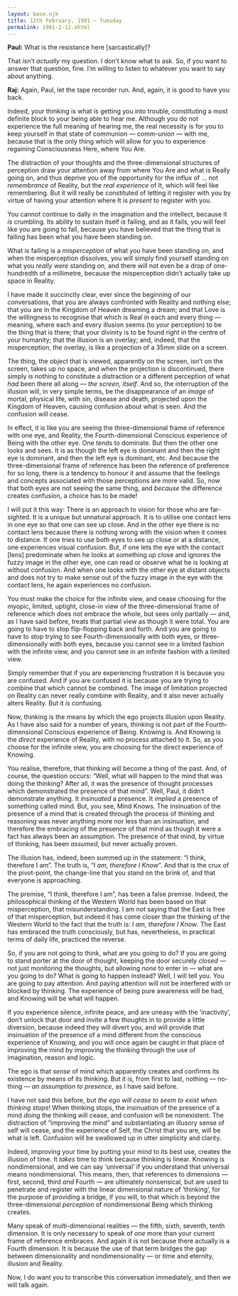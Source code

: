 ```yaml
---
layout: base.njk
title: 12th February, 1991 — Tuesday
permalink: 1991-2-12.xhtml
---
```


**Paul:** What is the resistance here [sarcastically]?

That isn’t *actually* my question. 
I don’t know what to ask. 
So, if you want to answer that question, fine. 
I’m willing to listen to whatever you want to say about anything.

**Raj:** Again, Paul, let the tape recorder run. 
And, again, it is good to have you back.

Indeed, your thinking is what is getting you into trouble, constituting a most definite block to your being able to hear me. 
Although you do not experience the full meaning of hearing me, the real necessity is for you to keep yourself in that state of communion — comm-*union* — with me, because that is the only thing which will allow for you to experience regaining Consciousness Here, where You Are.

The distraction of your thoughts and the three-dimensional structures of perception draw your attention away from where You Are and what is Really going on, and thus deprive you of the opportunity for the influx of … not *remembrance* of Reality, but the *real experience* of It, which will feel like remembering. 
But it will really be constituted of letting it register with you by virtue of having your attention where It is *present* to register with you.

You cannot continue to dally in the imagination and the intellect, because it *is* crumbling. 
Its ability to sustain itself *is* failing, and as it fails, you will feel like you are going to fall, because you have believed that the thing that is failing has been what you have been standing on.

What is failing is a *misperception* of what you have been standing on, and when the misperception dissolves, you will simply find yourself standing on what you *really were* standing on, and there will not even be a drop of one-hundredth of a millimetre, because the misperception didn’t actually take up space in Reality.

I have made it succinctly clear, ever since the beginning of our conversations, that you are always confronted with Reality and nothing else; that you are in the Kingdom of Heaven dreaming a dream; and that Love is the willingness to recognise that which is Real in each and every thing — meaning, where each and every illusion seems (to your perception) to be the thing that is there; that your divinity is to be found right in the centre of your humanity; that the illusion is an overlay; and, indeed, that the misperception, the overlay, is like a projection of a 35mm slide on a screen.

The thing, the object that is viewed, apparently on the screen, isn’t on the screen, takes up no space, and when the projection is discontinued, there simply is nothing to constitute a distraction or a different perception of what *had* been there all along — *the screen, itself*. 
And so, the interruption of the illusion will, in very simple terms, be the disappearance of an *image* of mortal, physical life, with sin, disease and death, projected upon the Kingdom of Heaven, causing confusion about what is seen. 
And the confusion will cease.

In effect, it is like you are seeing the three-dimensional frame of reference with one eye, and Reality, the Fourth-dimensional Conscious experience of Being with the other eye. 
One tends to dominate. 
But then the other one looks and sees. 
It is as though the left eye is dominant and then the right eye is dominant, and then the left eye is dominant, etc. 
And because the three-dimensional frame of reference has been the reference of preference for so long, there is a tendency to honour it and assume that the feelings and concepts associated with those perceptions are more valid. 
So, now that both eyes are not seeing the same thing, and *because* the difference creates confusion, a choice has to be made!

I will put it this way: There is an approach to vision for those who are far-sighted. 
It is a unique but unnatural approach. 
It is to utilise one contact lens in one eye so that one can see up close. 
And in the other eye there is no contact lens because there is nothing wrong with the vision when it comes to distance. 
If one tries to use both eyes to see up close *or* at a distance, one experiences visual confusion. 
But, if one lets the eye with the contact [lens] predominate when he looks at something up close and ignores the fuzzy image in the other eye, one can read or observe what he is looking at without confusion. 
And when one looks with the other eye at distant objects and does not try to make sense out of the fuzzy image in the eye with the contact lens, he again experiences no confusion.

You must make the choice for the infinite view, and cease choosing for the myopic, limited, uptight, close-in view of the three-dimensional frame of reference which does not embrace the whole, but sees only partially — and, as I have said before, treats that partial view as though it were total. 
You are going to have to stop flip-flopping back and forth. 
And you are going to have to stop trying to see Fourth-dimensionally with both eyes, or three-dimensionally with both eyes, because you cannot see in a limited fashion with the infinite view, and you cannot see in an infinite fashion with a limited view.

Simply remember that if you are experiencing frustration it is because you are confused. 
And if you are confused it is because you are trying to combine that which cannot be combined. 
The image of limitation projected on Reality can never really combine with Reality, and it also never actually alters Reality. 
But it *is* confusing.

Now, thinking is the means by which the ego projects illusion upon Reality. 
As I have also said for a number of years, thinking is not part of the Fourth-dimensional Conscious experience of Being. 
Knowing is. 
And Knowing is the *direct* experience of Reality, with no process attached to it. 
So, as you choose for the infinite view, you are choosing for the direct experience of Knowing.

You realise, therefore, that thinking will become a thing of the past. 
And, of course, the question occurs: “Well, what will happen to the mind that was doing the thinking? 
After all, it was the presence of thought processes which demonstrated the presence of that mind”. 
Well, Paul, it didn’t demonstrate anything. 
It *insinuated* a presence. 
It *implied* a presence of something called mind. 
But, you see, Mind Knows. 
The insinuation of the presence of a mind that is created through the process of thinking and reasoning was never anything more nor less than an insinuation, and therefore the embracing of the presence of that mind as though it were a fact has always been an assumption. 
The presence of that mind, by virtue of thinking, has been *assumed*, but never actually
proven.

The illusion has, indeed, been summed up in the statement: “I think, therefore I am”. 
The truth is, “*I am, therefore I Know*”. 
And that is the crux of the pivot-point, the change-line that you stand on the brink of, and that everyone is approaching.

The premise, “I think, therefore I am”, has been a false premise. 
Indeed, the philosophical thinking of the Western World has been based on that misperception, that misunderstanding. 
I am not saying that the East is free of that misperception, but indeed it has come closer than the thinking of the Western World to the fact that the truth is: *I am, therefore I Know*. 
The East has embraced the truth consciously, but has, nevertheless, in practical terms of daily life, practiced the reverse.

So, if you are not going to think, what are you going to do? 
If you are going to stand porter at the door of thought, keeping the door securely *closed* — not just monitoring the thoughts, but allowing *none* to enter in — what are you going to do? 
What is going to happen instead? 
Well, I will tell you. 
You are going to pay attention. 
And paying attention will not be interfered with or blocked by thinking. 
The experience of being pure awareness will be had, and Knowing will be what will happen.

If you experience silence, infinite peace, and are uneasy with the ‘inactivity’, don’t unlock that door and invite a few thoughts in to provide a little diversion, because indeed they will divert you, and will provide that insinuation of the presence of a mind different from the conscious experience of Knowing, and you will once again be caught in that place of improving the mind by improving the thinking through the use of imagination, reason and logic.

The ego is that *sense* of mind which apparently creates and confirms its existence by means of its thinking. 
But it is, from first to last, nothing — no-thing — *an assumption to presence*, as I have said before.

I have not said this before, but *the ego will cease to seem to exist when thinking stops*! 
When thinking stops, the insinuation of the presence of a mind *doing* the thinking will cease, and confusion will be nonexistent. 
The distraction of “improving the mind” and substantiating an illusory sense of self will cease, and the experience of Self, the Christ that you are, will be what is left. 
Confusion will be swallowed up in utter simplicity and clarity.

Indeed, improving your time by putting your mind to its best use, creates the illusion of time. 
It *takes* time to think because thinking is linear. 
Knowing is nondimensional, and we can say ‘universal’ if you understand that universal means nondimensional. 
This means, then, that references to dimensions — first, second, third *and* Fourth — are ultimately nonsensical, but are used to penetrate and register with the linear dimensional nature of ‘thinking’, for the purpose of providing a bridge, if you will, to that which is beyond the three-dimensional *perception* of nondimensional Being which thinking creates.

Many speak of multi-dimensional realities — the fifth, sixth, seventh, tenth dimension. 
It is only necessary to speak of *one* more than your current frame of reference embraces. 
And again it is not because there actually is a Fourth dimension. 
It is because the use of that term bridges the gap between dimensionality and nondimensionality — or time and eternity, illusion and Reality.

Now, I do want you to transcribe this conversation immediately, and then we will talk again.


